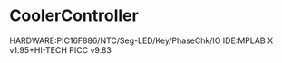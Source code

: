 # CoolerController
HARDWARE:PIC16F886/NTC/Seg-LED/Key/PhaseChk/IO
IDE:MPLAB X v1.95+HI-TECH PICC v9.83

